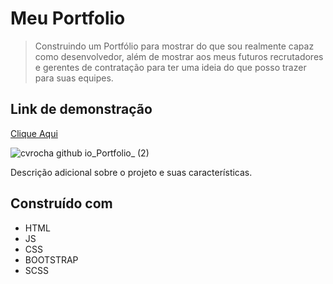 # Meu Portfolio

> Construindo um Portfólio para mostrar do que sou realmente capaz como desenvolvedor, além de mostrar aos meus futuros recrutadores e gerentes de contratação para ter uma ideia do que posso trazer para suas equipes.


## Link de demonstração
[Clique Aqui](https://cvrocha.github.io/Portfolio/)

![cvrocha github io_Portfolio_ (2)](https://user-images.githubusercontent.com/62439381/193061380-3354da1b-fb43-4e14-a0a1-c6d9d6b338cd.png)


Descrição adicional sobre o projeto e suas características.

## Construído com

- HTML
- JS
- CSS
- BOOTSTRAP
- SCSS
